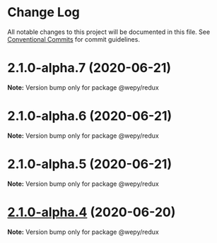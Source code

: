 # Change Log

All notable changes to this project will be documented in this file.
See [Conventional Commits](https://conventionalcommits.org) for commit guidelines.

# 2.1.0-alpha.7 (2020-06-21)

**Note:** Version bump only for package @wepy/redux





# 2.1.0-alpha.6 (2020-06-21)

**Note:** Version bump only for package @wepy/redux





# 2.1.0-alpha.5 (2020-06-21)

**Note:** Version bump only for package @wepy/redux





# [2.1.0-alpha.4](https://github.com/Tencent/wepy/compare/v2.1.0-alpha.2...v2.1.0-alpha.4) (2020-06-20)

**Note:** Version bump only for package @wepy/redux
